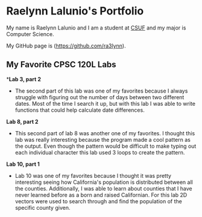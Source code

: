 # Raelynn Lalunio's Portfolio

My name is Raelynn Lalunio and I am a student at [CSUF](https://www.fullerton.edu/) and my major is Computer Science.

My GitHub page is (https://github.com/ra3lynn).

## My Favorite CPSC 120L Labs

***Lab 3, part 2**

*  The second part of this lab was one of my favorites because I always struggle with figuring out the number of days between two different dates. Most of the time I search it up, but with this lab I was able to write functions that could help calculate date differences. 

**Lab 8, part 2**

* This second part of lab 8 was another one of my favorites. I thought this lab was really interesting because the program made a cool pattern as the output. Even though the pattern would be difficult to make typing out each individual character this lab used 3 loops to create the pattern.

**Lab 10, part 1**

* Lab 10 was one of my favorites because I thought it was pretty interesting seeing how California's population is distributed between all the counties. Additionally, I was able to learn about counties that I have never learned before as a born and raised Californian. For this lab 2D vectors were used to search through and find the population of the specific county given. 